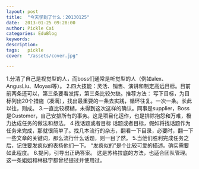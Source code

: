 ```yaml
---
layout: post  
title:  "今天学到了什么：20130125"
date:  2013-01-25 09:28:00
author: Pickle Cai  
categories: EduBlog  
keywords: 
description:   
tags:	pickle   
cover:  "/assets/cover.jpg"  

---
```


 1.分清了自己是视觉型的人，而boss们通常是听觉型的人（例如alex、AngusLiu、Moyasi等）。 2.四大技能：灵活、销售、演讲和制定高远目标。目前前两条还可以，第三条要看发挥，第三条比较欠缺。推荐方法：   写下目标，为目标列出20个措施（凑满），找出最重要的一条去实践，循环往复。一次一条。长此以往，则成。 3.一直比较模糊，未得到这次这样的确认。同事是supplier，Boss是Customer，自己安排所有的事务。这是项目化运作，也是排除抱怨和万难，极力达成任务的做法和想法。 4.找话题或者目标 话题或者目标，假如将找话题作为任务来完成，那就很简单了。找几本流行的杂志，翻看一下目录，必要时，翻一下一些文章的关键词，那么流行什么话题，则一目了然。 5.当他们胜利完成任务之后，记住要发疯似的表扬他们一下。 “发疯似的”是个比较可爱的描述。确实需要如此程度。 6.提问，引导出正确答案。 这是苏格拉底的方法，也适合团队管理。这一条姐姐和林挺宇都曾经提过并使用过。		

		    
